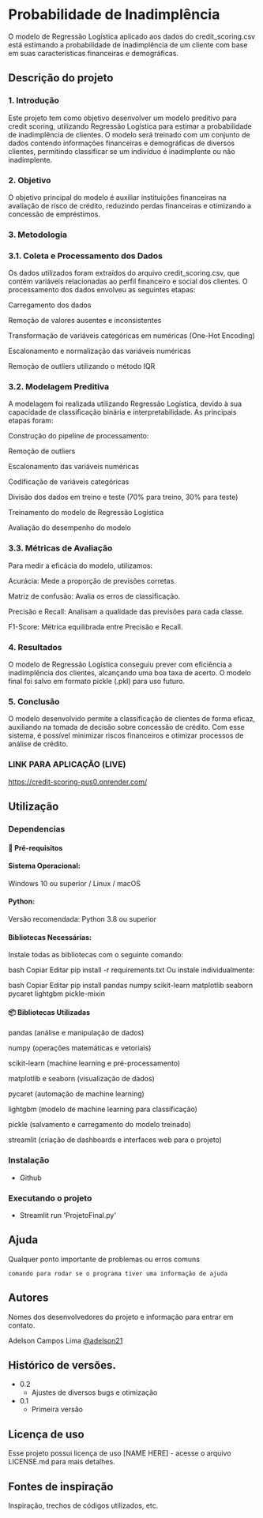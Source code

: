 # Probabilidade de Inadimplência

O modelo de Regressão Logística aplicado aos dados do credit_scoring.csv está estimando a probabilidade de inadimplência de um cliente com base em suas características financeiras e demográficas.

## Descrição do projeto

### 1. Introdução

Este projeto tem como objetivo desenvolver um modelo preditivo para credit scoring, utilizando Regressão Logística para estimar a probabilidade de inadimplência de clientes. O modelo será treinado com um conjunto de dados contendo informações financeiras e demográficas de diversos clientes, permitindo classificar se um indivíduo é inadimplente ou não inadimplente.

### 2. Objetivo

O objetivo principal do modelo é auxiliar instituições financeiras na avaliação de risco de crédito, reduzindo perdas financeiras e otimizando a concessão de empréstimos.

### 3. Metodologia

### 3.1. Coleta e Processamento dos Dados

Os dados utilizados foram extraídos do arquivo credit_scoring.csv, que contém variáveis relacionadas ao perfil financeiro e social dos clientes. O processamento dos dados envolveu as seguintes etapas:

Carregamento dos dados

Remoção de valores ausentes e inconsistentes

Transformação de variáveis categóricas em numéricas (One-Hot Encoding)

Escalonamento e normalização das variáveis numéricas

Remoção de outliers utilizando o método IQR

### 3.2. Modelagem Preditiva

A modelagem foi realizada utilizando Regressão Logística, devido à sua capacidade de classificação binária e interpretabilidade. As principais etapas foram:

Construção do pipeline de processamento:

Remoção de outliers

Escalonamento das variáveis numéricas

Codificação de variáveis categóricas

Divisão dos dados em treino e teste (70% para treino, 30% para teste)

Treinamento do modelo de Regressão Logística

Avaliação do desempenho do modelo

### 3.3. Métricas de Avaliação

Para medir a eficácia do modelo, utilizamos:

Acurácia: Mede a proporção de previsões corretas.

Matriz de confusão: Avalia os erros de classificação.

Precisão e Recall: Analisam a qualidade das previsões para cada classe.

F1-Score: Métrica equilibrada entre Precisão e Recall.

### 4. Resultados

O modelo de Regressão Logística conseguiu prever com eficiência a inadimplência dos clientes, alcançando uma boa taxa de acerto. O modelo final foi salvo em formato pickle (.pkl) para uso futuro.

### 5. Conclusão

O modelo desenvolvido permite a classificação de clientes de forma eficaz, auxiliando na tomada de decisão sobre concessão de crédito. Com esse sistema, é possível minimizar riscos financeiros e otimizar processos de análise de crédito.

### LINK PARA APLICAÇÃO (LIVE)
https://credit-scoring-pus0.onrender.com/

## Utilização

### Dependencias

#### 📌 Pré-requisitos
#### Sistema Operacional:

Windows 10 ou superior / Linux / macOS

#### Python:

Versão recomendada: Python 3.8 ou superior

#### Bibliotecas Necessárias:

Instale todas as bibliotecas com o seguinte comando:

bash
Copiar
Editar
pip install -r requirements.txt
Ou instale individualmente:

bash
Copiar
Editar
pip install pandas numpy scikit-learn matplotlib seaborn pycaret lightgbm pickle-mixin
#### 📦 Bibliotecas Utilizadas
pandas (análise e manipulação de dados)

numpy (operações matemáticas e vetoriais)

scikit-learn (machine learning e pré-processamento)

matplotlib e seaborn (visualização de dados)

pycaret (automação de machine learning)

lightgbm (modelo de machine learning para classificação)

pickle (salvamento e carregamento do modelo treinado)

streamlit (criação de dashboards e interfaces web para o projeto)

### Instalação

* Github

### Executando o projeto

* Streamlit run 'ProjetoFinal.py'

## Ajuda

Qualquer ponto importante de problemas ou erros comuns
```
comando para rodar se o programa tiver uma informação de ajuda
```

## Autores

Nomes dos desenvolvedores do projeto e informação para entrar em contato.

Adelson Campos Lima
[@adelson21](https://www.linkedin.com/in/adelson21/)

## Histórico de versões.

* 0.2
	* Ajustes de diversos bugs e otimização
* 0.1
    * Primeira versão

## Licença de uso

Esse projeto possui licença de uso [NAME HERE] - acesse o arquivo LICENSE.md para mais detalhes.

## Fontes de inspiração

Inspiração, trechos de códigos utilizados, etc.

